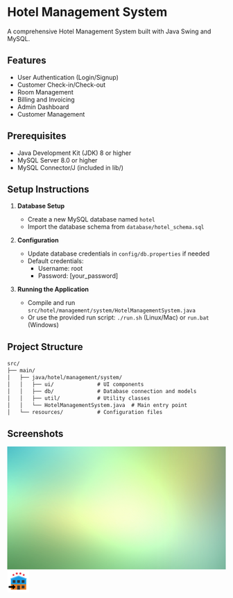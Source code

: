 # Hotel Management System

A comprehensive Hotel Management System built with Java Swing and MySQL.

## Features

- User Authentication (Login/Signup)
- Customer Check-in/Check-out
- Room Management
- Billing and Invoicing
- Admin Dashboard
- Customer Management

## Prerequisites

- Java Development Kit (JDK) 8 or higher
- MySQL Server 8.0 or higher
- MySQL Connector/J (included in lib/)

## Setup Instructions

1. **Database Setup**
   - Create a new MySQL database named `hotel`
   - Import the database schema from `database/hotel_schema.sql`

2. **Configuration**
   - Update database credentials in `config/db.properties` if needed
   - Default credentials:
     - Username: root
     - Password: [your_password]

3. **Running the Application**
   - Compile and run `src/hotel/management/system/HotelManagementSystem.java`
   - Or use the provided run script: `./run.sh` (Linux/Mac) or `run.bat` (Windows)

## Project Structure

```
src/
├── main/
│   ├── java/hotel/management/system/
│   │   ├── ui/              # UI components
│   │   ├── db/              # Database connection and models
│   │   ├── util/            # Utility classes
│   │   └── HotelManagementSystem.java  # Main entry point
│   └── resources/           # Configuration files
```

## Screenshots

![Admin Dashboard](src/image/admin%20Home.png)
![Customer Check-in](src/image/Customer%20Registration%20&%20Check%20IN.png)


